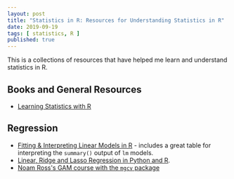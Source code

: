 ```yaml
---
layout: post
title: "Statistics in R: Resources for Understanding Statistics in R"
date: 2019-09-19
tags: [ statistics, R ]
published: true
---
```


This is a collections of resources that have helped me learn and understand statistics in R.  

## Books and General Resources

* [Learning Statistics with R](https://learningstatisticswithr.com/book/)

## Regression

* [Fitting & Interpreting Linear Models in R](http://blog.yhat.com/posts/r-lm-summary.html) - includes a great table for interpreting the `summary()` output of `lm` models.
* [Linear, Ridge and Lasso Regression in Python and R](https://www.analyticsvidhya.com/blog/2017/06/a-comprehensive-guide-for-linear-ridge-and-lasso-regression/).
* [Noam Ross's GAM course with the `mgcv` package](https://noamross.github.io/mgcv-esa-2018/slides.html)
